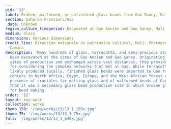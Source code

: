 ```yaml
---
pid: '13'
label: Broken, malformed, or unfinished glass beads from Gao Saney, Mali
section: Saharan Frontiers/Gao
_date: Unknown
region_culture_timeperiod: Excavated at Gao Ancien and Gao Saney, Mali
medium: Glass
dimensions: Various dimensions
credit_line: Direction nationale du patrimoine culturel, Mali. Photograph by Seydou
  Camara
description: 'Many hundreds of glass, terracotta, and semi-precious stone beads have
  been excavated at the sites of Gao Ancien and Gao Saney. Originating from many different
  sites of production and exchanged across vast distances, they provide a microcosm
  for considering the complex networks that met at Gao. While terracotta beads were
  likely produced locally, finished glass beads were imported to Gao from bead-making
  centers in North Africa, Egypt, Europe, and the West African forest region. The
  presence of crucibles for melting glass and of malformed beads at Gao Saney suggests
  that it was a secondary glass bead production site in which broken glass was melted
  for bead making.  '
order: '12'
layout: key-work
collection: works
thumb_150: '/img/works/13/13_1_150x.jpg'
thumb_75: '/img/works/13/13_1_75x.jpg'
full: '/img/works/13/13_1_640x.jpg'
---
```

